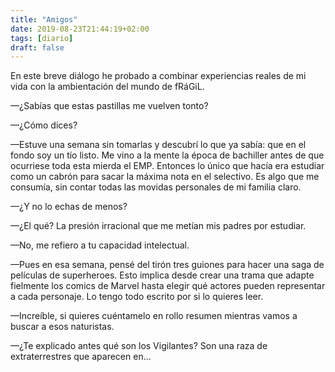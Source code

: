 ```yaml
---
title: "Amigos"
date: 2019-08-23T21:44:19+02:00
tags: [diario]
draft: false
---
```


En este breve diálogo he probado a combinar experiencias reales de mi vida con la ambientación del mundo de fRáGiL.

—¿Sabías que estas pastillas me vuelven tonto?

—¿Cómo dices?
<!--more-->
—Estuve una semana sin tomarlas y descubrí lo que ya sabía: que en el fondo soy un tío listo. Me vino a la mente la época de bachiller antes de que ocurriese toda esta mierda el EMP. Entonces lo único que hacía era estudiar como un cabrón para sacar la máxima nota en el selectivo. Es algo que me consumía, sin contar todas las movidas personales de mi familia claro.

—¿Y no lo echas de menos?

—¿El qué? La presión irracional que me metían mis padres por estudiar.

—No, me refiero a tu capacidad intelectual.

—Pues en esa semana, pensé del tirón tres guiones para hacer una saga de películas de superheroes. Esto implica desde crear una trama que adapte fielmente los comics de Marvel hasta elegir qué actores pueden representar a cada personaje. Lo tengo todo escrito por si lo quieres leer.

—Increíble, si quieres cuéntamelo en rollo resumen mientras vamos a buscar a esos naturistas.

—¿Te explicado antes qué son los Vigilantes? Son una raza de extraterrestres que aparecen en...
